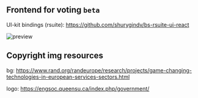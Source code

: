 ## Frontend for voting `beta`


UI-kit bindings (rsuite): https://github.com/shurygindv/bs-rsuite-ui-react

![preview](https://lh3.googleusercontent.com/pw/ACtC-3dqMFXv_0VcoPj-8lWPdPvGSY_aGIisX1Ev1X8kp4-5tfRA6CU7TZrqb4w88gne8QvpDL2a9HuIfJ8Up38TliMjhT8T9yErzKcL29nM0OHLih0Y7gQH42vNo9kd0ZV_BrLnj6AXM7S1QferAo7Xrpk=w500-h292-no?authuser=0)

## Copyright img resources

bg: https://www.rand.org/randeurope/research/projects/game-changing-technologies-in-european-services-sectors.html

logo: https://engsoc.queensu.ca/index.php/government/
